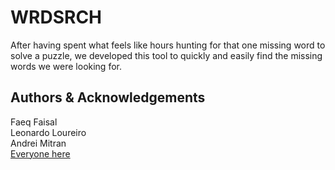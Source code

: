 # WRDSRCH

After having spent what feels like hours hunting for that one missing word to solve a puzzle, we developed this tool to quickly and easily find the missing words we were looking for.

## Authors & Acknowledgements
Faeq Faisal<br>
Leonardo Loureiro<br>
Andrei Mitran<br>
<a href="https://github.com/googlesamples/mlkit">Everyone here</a>
